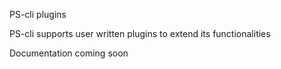 PS-cli plugins

PS-cli supports user written plugins to extend its functionalities

Documentation coming soon
